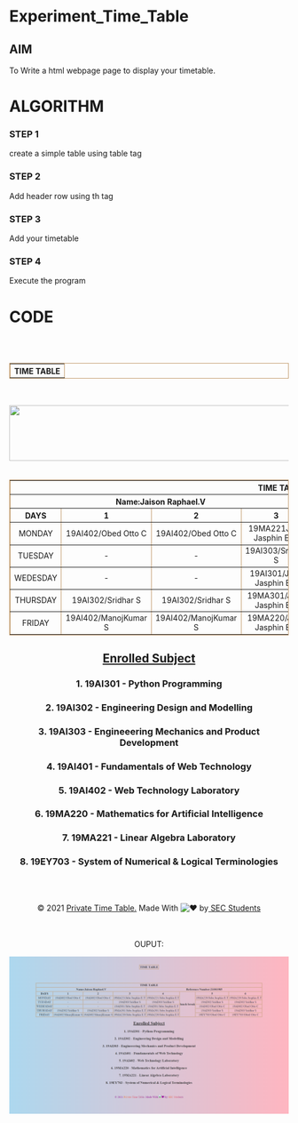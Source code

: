# Experiment_Time_Table

## AIM
To Write a html webpage page to display your timetable.

# ALGORITHM
### STEP 1
create a simple table using table tag
### STEP 2
Add header row using th tag
### STEP 3
Add your timetable
### STEP 4
Execute the program

# CODE
<!DOCTYPE html>
<html>
<center>
   <head>
    <title>🗓️TIME TABLE🗓️</title>
    <link rel="icon" href="https://media.discordapp.net/attachments/533340656987275284/906080541344956436/kissclipart-saveetha-university-chennai-logo-clipart-saveetha-3a90c06681798db2.png" type="image/icon type">
  </head>
   <body>
      <table border = "1" cellspacing="1" bordercolor="#C19A6B" bgcolor="transparent">
         <tr>
            <th colspan="8">TIME TABLE</th>
            <br></br>
	 <table border = "1" cellspacing="1" bordercolor="#C19A6B" bgcolor="transparent">
    <br></br>
<img src="https://cdn.discordapp.com/attachments/533340656987275284/914068516334891028/logo.png" width="662" height="100">
 <tr>
 <th colspan="8">TIME TABLE</th>
 </tr>
 <tr>
  <br></br>
<th colspan="4">Name:Jaison Raphael.V </th> <!--Enter Your Name Here-->
<th colspan="4">Reference Number:21001985 </th> <!--Enter Your Reference Number Here-->
         </tr>
         
  <tr>
            <th>DAYS</th>
            <th>1</th>
            <th>2</th>
            <th>3</th>
             <th>4</th>
            <th rowspan="6">lunch break</th>
            <th>5</th>
            <th>6</th>
         </tr>

<!--Note-->
<!--Make Changes If Time Table Varies-->
<!--And also fill the empty spaces if you got the class on the area or vice versa-->
<!--and hey dont forget to change it below too at the line "85 to 92" -->

  <tr>
             <td align="center">MONDAY</td>
             <td align="center">19AI402/Obed Otto C</td>
             <td align="center">19AI402/Obed Otto C</td>
             <td align="center">19MA221Jaba Jasphin E.T/</td>
             <td align="center">19MA221/Jaba Jasphin E.T</td>
             <td align="center">19MA220/Jaba Jasphin E.T</td>
             <td align="center">19MA220/Jaba Jasphin E.T</td>
         </tr>
	 <tr>
             <td align="center">TUESDAY</td>
             <td align="center">-</td>
             <td align="center">-</td>
             <td align="center">19AI303/Sridhar S</td>
             <td align="center">19AI303/Sridhar S</td>
             <td align="center">19AI302/Sridhar S</td>
             <td align="center">19AI302/Sridhar S</td>
         </tr>
	 <tr>
             <td align="center">WEDESDAY</td>
             <td align="center">-</td>
             <td align="center">-</td>
             <td align="center">19AI301/Jaba Jasphin E.T</td>
             <td align="center">19AI301/Jaba Jasphin E.T</td>
             <td align="center">19AI402/Obed Otto C</td>
             <td align="center">19AI402/Obed Otto C</td>
         </tr>
	 <tr>
             <td align="center">THURSDAY</td>
             <td align="center">19AI302/Sridhar S</td>
             <td align="center">19AI302/Sridhar S</td>
             <td align="center">19MA301/Jaba Jasphin E.T</td>
             <td align="center">19MA301/Jaba Jasphin E.T</td>
             <td align="center">19AI303/Sridhar S</td>
             <td align="center">19AI303/Sridhar S</td>
         </tr>
  	 <tr>
             <td align="center">FRIDAY</td>
             <td align="center">19AI402/ManojKumar S</td>
             <td align="center">19AI402/ManojKumar S</td>
             <td align="center">19MA220/Jaba Jasphin E.T</td>
             <td align="center">19MA220/Jaba Jasphin E.T</td>
             <td align="center">19EY703/Obed Otto C</td>
             <td align="center">19EY703/Obed Otto C</td>
         </tr>
         
     
 </table>
      <h2><u>Enrolled Subject</u></h2>
<H3>1. 19AI301 - Python Programming</H3>
<H3>2. 19AI302 - Engineering Design and Modelling</H3>
<H3>3. 19AI303 - Engineeering Mechanics and Product Development</H3>
<H3>4. 19AI401 - Fundamentals of Web Technology</H3>
<H3>5. 19AI402 - Web Technology Laboratory</H3>
<H3>6. 19MA220 - Mathematics for Artificial Intelligence</H3>
<H3>7. 19MA221 - Linear Algebra Laboratory</H3>
<H3>8. 19EY703 - System of Numerical & Logical Terminologies</H3>
<center><br><br><div class="footer">
        <div class="container">
          <div class="row">
            <div class="col-md-12">
              <div class="copyright-text">
                <p>
                  © 2021
                  <a><u>Private Time Table.</u></a> Made With <img src="https://cdn.discordapp.com/attachments/533340656987275284/914065271138951198/796614640469016636.gif" alt="❤"width="20" height="20"> by<a><u> SEC Students</u></a>
                </p>
              </div>
            </div>
          </div>
        </div>
      </div></br></br></center>

      
   </body>

</body>
 
</html

## OUPUT:
![github logo](Screenshotp.png)

